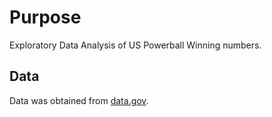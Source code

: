 # Purpose
Exploratory Data Analysis of US Powerball Winning numbers.  

## Data
Data was obtained from <a href="https://catalog.data.gov/dataset/lottery-powerball-winning-numbers-beginning-2010">data.gov</a>.
